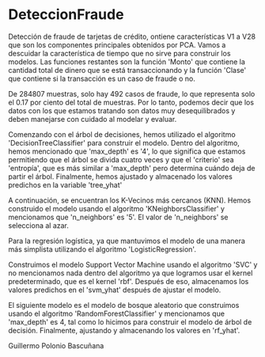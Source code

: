 # DeteccionFraude
Detección de fraude de tarjetas de crédito, ontiene características V1 a V28 que son los componentes principales obtenidos por PCA. Vamos a descuidar la característica de tiempo que no sirve para construir los modelos. Las funciones restantes son la función 'Monto' que contiene la cantidad total de dinero que se está transaccionando y la función 'Clase' que contiene si la transacción es un caso de fraude o no.



De 284807 muestras, solo hay 492 casos de fraude, lo que representa solo el 0.17 por ciento del total de muestras. Por lo tanto, podemos decir que los datos con los que estamos tratando son datos muy desequilibrados y deben manejarse con cuidado al modelar y evaluar.

Comenzando con el árbol de decisiones, hemos utilizado el algoritmo 'DecisionTreeClassifier' para construir el modelo. Dentro del algoritmo, hemos mencionado que 'max_depth' es '4', lo que significa que estamos permitiendo que el árbol se divida cuatro veces y que el 'criterio' sea 'entropía', que es más similar a 'max_depth' pero determina cuándo deja de partir el árbol. Finalmente, hemos ajustado y almacenado los valores predichos en la variable 'tree_yhat'

A continuación, se encuentran los K-Vecinos más cercanos (KNN). Hemos construido el modelo usando el algoritmo 'KNeighborsClassifier' y mencionamos que 'n_neighbors' es '5'. El valor de 'n_neighbors' se selecciona al azar.

Para la regresión logística, ya que mantuvimos el modelo de una manera más simplista utilizando el algoritmo 'LogisticRegression'.

Construimos el modelo Support Vector Machine usando el algoritmo 'SVC' y no mencionamos nada dentro del algoritmo ya que logramos usar el kernel predeterminado, que es el kernel 'rbf'. Después de eso, almacenamos los valores predichos en el 'svm_yhat' después de ajustar el modelo.

El siguiente modelo es el modelo de bosque aleatorio que construimos usando el algoritmo 'RandomForestClassifier' y mencionamos que 'max_depth' es 4, tal como lo hicimos para construir el modelo de árbol de decisión. Finalmente, ajustando y almacenando los valores en 'rf_yhat'.

Guillermo Polonio Bascuñana


